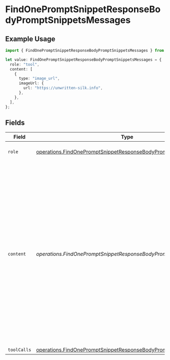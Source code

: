 # FindOnePromptSnippetResponseBodyPromptSnippetsMessages

## Example Usage

```typescript
import { FindOnePromptSnippetResponseBodyPromptSnippetsMessages } from "orq-poc-typescript-multi-env-version/models/operations";

let value: FindOnePromptSnippetResponseBodyPromptSnippetsMessages = {
  role: "tool",
  content: [
    {
      type: "image_url",
      imageUrl: {
        url: "https://unwritten-silk.info",
      },
    },
  ],
};
```

## Fields

| Field                                                                                                                                                                                                                                                                    | Type                                                                                                                                                                                                                                                                     | Required                                                                                                                                                                                                                                                                 | Description                                                                                                                                                                                                                                                              |
| ------------------------------------------------------------------------------------------------------------------------------------------------------------------------------------------------------------------------------------------------------------------------ | ------------------------------------------------------------------------------------------------------------------------------------------------------------------------------------------------------------------------------------------------------------------------ | ------------------------------------------------------------------------------------------------------------------------------------------------------------------------------------------------------------------------------------------------------------------------ | ------------------------------------------------------------------------------------------------------------------------------------------------------------------------------------------------------------------------------------------------------------------------ |
| `role`                                                                                                                                                                                                                                                                   | [operations.FindOnePromptSnippetResponseBodyPromptSnippetsRole](../../models/operations/findonepromptsnippetresponsebodypromptsnippetsrole.md)                                                                                                                           | :heavy_check_mark:                                                                                                                                                                                                                                                       | The role of the prompt message                                                                                                                                                                                                                                           |
| `content`                                                                                                                                                                                                                                                                | *operations.FindOnePromptSnippetResponseBodyPromptSnippetsContent*                                                                                                                                                                                                       | :heavy_check_mark:                                                                                                                                                                                                                                                       | The contents of the user message. Either the text content of the message or an array of content parts with a defined type, each can be of type `text` or `image_url` when passing in images. You can pass multiple images by adding multiple `image_url` content parts.  |
| `toolCalls`                                                                                                                                                                                                                                                              | [operations.FindOnePromptSnippetResponseBodyPromptSnippetsToolCalls](../../models/operations/findonepromptsnippetresponsebodypromptsnippetstoolcalls.md)[]                                                                                                               | :heavy_minus_sign:                                                                                                                                                                                                                                                       | N/A                                                                                                                                                                                                                                                                      |